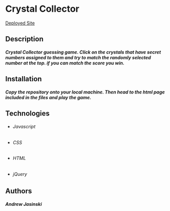 # Crystal Collector

[Deployed Site](https://andrewja01.github.io/unit-4-game/)

## Description

##### Crystal Collector guessing game. Click on the crystals that have secret numbers assigned to them and try to match the randomly selected number at the top. if you can match the score you win.

## Installation

##### Copy the repository onto your local machine. Then head to the html page included in the files and play the game. 

## Technologies 
* ###### Javascript
* ###### CSS
* ###### HTML
* ###### jQuery

## Authors

##### Andrew Jasinski
